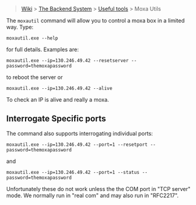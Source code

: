 > [Wiki](Home) > [The Backend System](The-Backend-System) > [Useful tools](Useful-tools) > Moxa Utils

The `moxautil` command will allow you to control a moxa box in a limited way. Type:
```
moxautil.exe --help
```
for full details. Examples are:
``` 
moxautil.exe --ip=130.246.49.42 --resetserver --password=themoxapassword
```
to reboot the server or 
```
moxautil.exe --ip=130.246.49.42 --alive
```
To check an IP is alive and really a moxa. 

## Interrogate Specific ports 

The command also supports interrogating individual ports:
```
moxautil.exe --ip=130.246.49.42 --port=1 --resetport --password=themoxapassword
```
and
```
moxautil.exe --ip=130.246.49.42 --port=1 --status --password=themoxapassword
```
Unfortunately these do not work unless the the COM port in "TCP server" mode. We normally run in "real com" and may also run in "RFC2217".